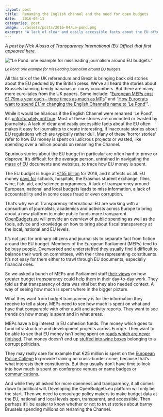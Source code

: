 ```yaml
---
layout: post
title:  Renaming the English channel and the need for open budgets
date:   2016-04-11
categories: post
image: ../assets/posts/2016-04/Le-pond.png
excerpt: "A lack of clear and easily accessible facts about the EU often makes it easy for journalists to create interesting, if inaccurate stories about EU regulations which are typically rather dull."
---
```


_A post by Nick Aiossa of Transparency International (EU Office) that first appeared [here](http://www.transparencyinternational.eu/2016/04/renaming-the-english-channel-and-the-need-for-open-budgets/)._

!["Le Pond: one example for missleading journalism around EU budgets."]({{site.baseurl}}/assets/posts/2016-04/Le-pond.png)

<small>_Le Pond: one example for missleading journalism around EU budgets._</small>

All this talk of the UK referendum and Brexit is bringing back old stories about the EU peddled by the British press. We’ve all heard the stories about Brussels banning bendy bananas or curvy cucumbers. But there are many more euro-tales from the UK papers. Some include: “[European MEPs cost £1.79m a year each – three times as much as MPs](http://www.europarl.org.uk/en/media/euromyths/mep_costs.html)” and “[How Eurocrats want to spend £1.1m changing the English Channel’s name to ‘Le Pond’](http://www.dailymail.co.uk/news/article-1263468/Eurocrats-want-spend-1-1m-changing-English-Channels-Le-Pond.html)”.


While it would be hilarious if the English Channel were renamed ‘Le Pond’, it’s [unfortunately not true](http://blogs.ec.europa.eu/ECintheUK/the-name-english-channel-is-not-under-threat-from-the-eu/). Most of these stories are concocted or twisted by journalists. A lack of clear and easily accessible facts about the EU often makes it easy for journalists to create interesting, if inaccurate stories about EU regulations which are typically rather dull. Many of these ‘horror stories’ refer to how EU money is spent on ludicrous projects or wasted, like spending over a million pounds on renaming the Channel.

Spurious stories about the EU budget in particular are often hard to prove or disprove. It’s difficult for the average person, untrained in navigating the [maze of EU](http://www.transparencyinternational.eu/2015/08/navigating-the-maze-the-difficulty-of-accessing-eu-documents/) documents and websites, to trace how EU money is spent.

The EU budget is huge at [€155 billion](http://ec.europa.eu/budget/annual/index_en.cfm) for 2016, and it affects us all. EU money [pays for](http://ec.europa.eu/budget/funding/index_en) schools, hospitals, the Erasmus student exchange, films, wine, fish, aid, and science programmes. A lack of transparency around European, national and local budgets leads to miss information, a lack of accountability and in some cases fraud or even corruption.

That’s why we at Transparency International EU are working with a consortium of journalists, academics and activists across Europe to bring about a new platform to make public funds more transparent. [OpenBudgets.eu](http://www.openbudgets.eu/) will provide an overview of public spending as well as the tools, advice and knowledge on how to bring about fiscal transparency at the local, national and EU levels.

It’s not just for ordinary citizens and journalists to separate fact from fiction around the EU budget. Members of the European Parliament (MEPs) tend to be busy people. Overworked and understaffed they usually find it difficult to balance their work on committees, with their time representing constituents. It’s not easy for them either to trawl through EU documents, especially financial ones.

So we asked a bunch of MEPs and Parliament staff [their views](http://openbudgets.eu/assets/deliverables/D6.2.pdf) on how greater budget transparency could help them in their day-to-day work. They told us that transparency of data was vital but they also needed context. A way of seeing how much is spent where in the bigger picture.

What they want from budget transparency is for the information they receive to tell a story. MEPs need to see how much is spent on what and have that comparable with other audit and activity reports. They want to see trends on how money is spent and in what areas.

MEPs have a big interest in EU cohesion funds. The money which goes to fund infrastructure and development projects across Europe. They want to be able to see that EU money isn’t being spent on [roads which are never finished](http://www.transparencyinternational.eu/2016/02/the-eternally-unfinished-highway/). That money doesn’t end up [stuffed into wine boxes](http://www.transparencyinternational.eu/2015/07/a-wine-case-full-of-cash-in-bohemia-and-the-need-for-integrity-pacts/) belonging to a corrupt politician.

They may really care for example that €25 million is spent on the [European Police College](https://www.cepol.europa.eu/) to provide training on cross-border crime, because that’s what interests their constituents. But they usually don’t have time to look into how much is spent on conference venues or name badges or [communications](https://vimeo.com/97223568).

And while they all asked for more openness and transparency, it all comes down to political will. Developing the OpenBudgets.eu platform will only be the start. Then we need to encourage policy makers to make budget data at the EU, national and local levels open, transparent, and accessible. Then perhaps it’ll be easier to know whether or not to trust stories about barmy Brussels spending millions on renaming the Channel.
